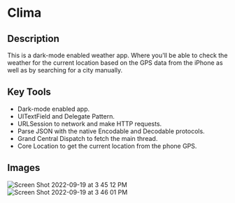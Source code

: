 #  Clima

## Description

This is a dark-mode enabled weather app. Where you'll be able to check the weather for the current location based on the GPS data from the iPhone as well as by searching for a city manually. 

## Key Tools

* Dark-mode enabled app.
* UITextField and Delegate Pattern. 
* URLSession to network and make HTTP requests.
* Parse JSON with the native Encodable and Decodable protocols. 
* Grand Central Dispatch to fetch the main thread.
* Core Location to get the current location from the phone GPS. 

## Images 

![Screen Shot 2022-09-19 at 3 45 12 PM](https://user-images.githubusercontent.com/44925834/191113110-fd3fdfe7-80d7-46ad-854b-ca8174e301ad.png)
![Screen Shot 2022-09-19 at 3 46 01 PM](https://user-images.githubusercontent.com/44925834/191113253-90aa5ee2-d0bc-4e71-957e-21e1e4e90bb1.png)

